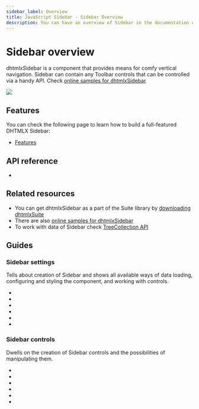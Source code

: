 ```yaml
---
sidebar_label: Overview
title: JavaScript Sidebar - Sidebar Overview 
description: You can have an overview of Sidebar in the documentation of the DHTMLX JavaScript UI library. Browse developer guides and API reference, try out code examples and live demos, and download a free 30-day evaluation version of DHTMLX Suite 7.
---
```


# Sidebar overview

dhtmlxSidebar is a component that provides means for comfy vertical navigation. Sidebar can contain any Toolbar controls that can be controlled via a handy API.
Check [online samples for dhtmlxSidebar](https://snippet.dhtmlx.com/all?text=%23sidebar).  

![](../assets/sidebar/sidebar_front.png)

## Features

You can check the following page to learn how to build a full-featured DHTMLX Sidebar:

- [Features](sidebar/features.md)

## API reference

- [](sidebar/api/api_overview.md)

## Related resources

- You can get dhtmlxSidebar as a part of the Suite library by [downloading dhtmlxSuite](https://dhtmlx.com/docs/products/dhtmlxSuite/download.shtml)
- There are also [online samples for dhtmlxSidebar](https://snippet.dhtmlx.com/all?text=%23sidebar)
- To work with data of Sidebar check [TreeCollection API](tree_collection.md)

## Guides

### Sidebar settings

Tells about creation of Sidebar and shows all available ways of data loading, configuring and styling the component, and working with controls.

- [](initialization.md)
- [](data_loading.md)
- [](sidebar_config.md)
- [](work_with_sidebar.md)
- [](customization.md)
- [](events.md)

### Sidebar controls

Dwells on the creation of Sidebar controls and the possibilities of manipulating them.

- [](customhtmlbutton.md)
- [](menuitem.md)
- [](navitem.md)
- [](separator.md)
- [](spacer.md)
- [](title.md)
